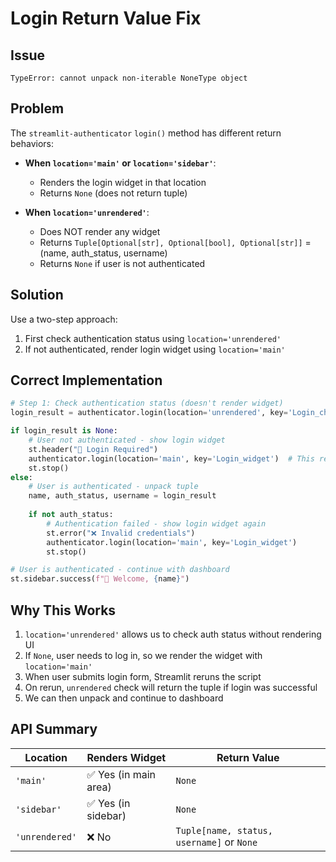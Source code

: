 # Login Return Value Fix

## Issue
```
TypeError: cannot unpack non-iterable NoneType object
```

## Problem

The `streamlit-authenticator` `login()` method has different return behaviors:

- **When `location='main'` or `location='sidebar'`**: 
  - Renders the login widget in that location
  - Returns `None` (does not return tuple)
  
- **When `location='unrendered'`**:
  - Does NOT render any widget
  - Returns `Tuple[Optional[str], Optional[bool], Optional[str]]` = (name, auth_status, username)
  - Returns `None` if user is not authenticated

## Solution

Use a two-step approach:
1. First check authentication status using `location='unrendered'`
2. If not authenticated, render login widget using `location='main'`

## Correct Implementation

```python
# Step 1: Check authentication status (doesn't render widget)
login_result = authenticator.login(location='unrendered', key='Login_check')

if login_result is None:
    # User not authenticated - show login widget
    st.header("🔐 Login Required")
    authenticator.login(location='main', key='Login_widget')  # This renders the widget
    st.stop()
else:
    # User is authenticated - unpack tuple
    name, auth_status, username = login_result
    
    if not auth_status:
        # Authentication failed - show login widget again
        st.error("❌ Invalid credentials")
        authenticator.login(location='main', key='Login_widget')
        st.stop()

# User is authenticated - continue with dashboard
st.sidebar.success(f"👋 Welcome, {name}")
```

## Why This Works

1. `location='unrendered'` allows us to check auth status without rendering UI
2. If `None`, user needs to log in, so we render the widget with `location='main'`
3. When user submits login form, Streamlit reruns the script
4. On rerun, `unrendered` check will return the tuple if login was successful
5. We can then unpack and continue to dashboard

## API Summary

| Location | Renders Widget | Return Value |
|----------|---------------|--------------|
| `'main'` | ✅ Yes (in main area) | `None` |
| `'sidebar'` | ✅ Yes (in sidebar) | `None` |
| `'unrendered'` | ❌ No | `Tuple[name, status, username]` or `None` |

